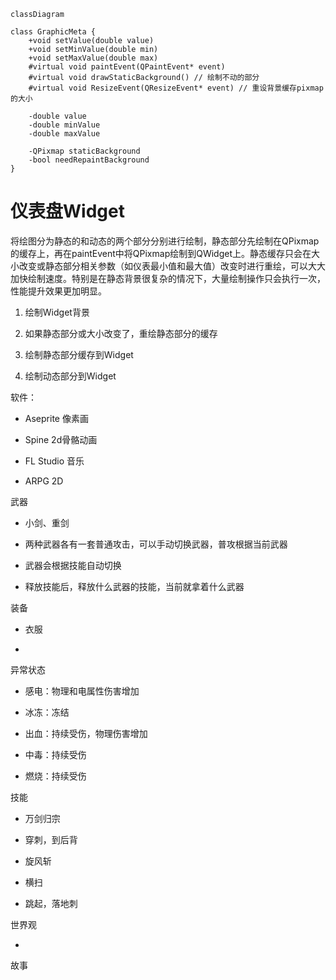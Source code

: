 ```mermaid
classDiagram

class GraphicMeta {
    +void setValue(double value)
    +void setMinValue(double min)
    +void setMaxValue(double max)
    #virtual void paintEvent(QPaintEvent* event)
    #virtual void drawStaticBackground() // 绘制不动的部分
    #virtual void ResizeEvent(QResizeEvent* event) // 重设背景缓存pixmap的大小

    -double value
    -double minValue
    -double maxValue

    -QPixmap staticBackground
    -bool needRepaintBackground
}
```

# 仪表盘Widget

将绘图分为静态的和动态的两个部分分别进行绘制，静态部分先绘制在QPixmap的缓存上，再在paintEvent中将QPixmap绘制到QWidget上。静态缓存只会在大小改变或静态部分相关参数（如仪表最小值和最大值）改变时进行重绘，可以大大加快绘制速度。特别是在静态背景很复杂的情况下，大量绘制操作只会执行一次，性能提升效果更加明显。

1. 绘制Widget背景

2. 如果静态部分或大小改变了，重绘静态部分的缓存

3. 绘制静态部分缓存到Widget

4. 绘制动态部分到Widget 

软件：

* Aseprite 像素画

* Spine 2d骨骼动画

* FL Studio 音乐

* ARPG 2D

武器

* 小剑、重剑

* 两种武器各有一套普通攻击，可以手动切换武器，普攻根据当前武器

* 武器会根据技能自动切换

* 释放技能后，释放什么武器的技能，当前就拿着什么武器

装备

* 衣服

* 

异常状态

* 感电：物理和电属性伤害增加

* 冰冻：冻结

* 出血：持续受伤，物理伤害增加

* 中毒：持续受伤

* 燃烧：持续受伤

技能

- 万剑归宗

- 穿刺，到后背
* 旋风斩

* 横扫

* 跳起，落地刺

世界观

* 

故事
